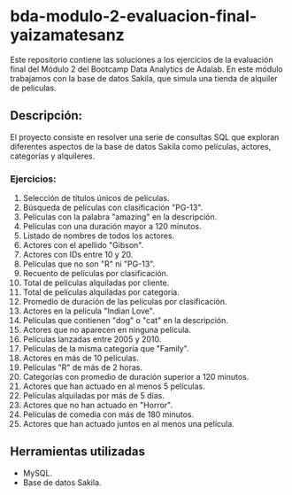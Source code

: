 # bda-modulo-2-evaluacion-final-yaizamatesanz
Este repositorio contiene las soluciones a los ejercicios de la evaluación final del Módulo 2 del Bootcamp Data Analytics de Adalab.
En este módulo trabajamos con la base de datos Sakila, que simula una tienda de alquiler de películas.

## Descripción:

El proyecto consiste en resolver una serie de consultas SQL que exploran diferentes aspectos de la base de datos Sakila como películas, actores, categorías y alquileres.

### Ejercicios:

1. Selección de títulos únicos de películas.
2. Búsqueda de películas con clasificación "PG-13".
3. Películas con la palabra "amazing" en la descripción.
4. Películas con una duración mayor a 120 minutos.
5. Listado de nombres de todos los actores.
6. Actores con el apellido "Gibson".
7. Actores con IDs entre 10 y 20.
8. Películas que no son "R" ni "PG-13".
9. Recuento de películas por clasificación.
10. Total de películas alquiladas por cliente.
11. Total de películas alquiladas por categoría.
12. Promedio de duración de las películas por clasificación.
13. Actores en la película "Indian Love".
14. Películas que contienen "dog" o "cat" en la descripción.
15. Actores que no aparecen en ninguna película.
16. Películas lanzadas entre 2005 y 2010.
17. Películas de la misma categoría que "Family".
18. Actores en más de 10 películas.
19. Películas "R" de más de 2 horas.
20. Categorías con promedio de duración superior a 120 minutos.
21. Actores que han actuado en al menos 5 películas.
22. Películas alquiladas por más de 5 días.
23. Actores que no han actuado en "Horror".
24. Películas de comedia con más de 180 minutos.
25. Actores que han actuado juntos en al menos una película.

## Herramientas utilizadas

- MySQL.
- Base de datos Sakila.